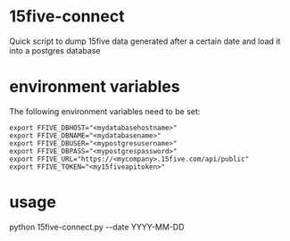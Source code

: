 # 15five-connect
Quick script to dump 15five data generated after a certain date and load it into a postgres database

# environment variables
The following environment variables need to be set:

```
export FFIVE_DBHOST="<mydatabasehostname>"
export FFIVE_DBNAME="<mydatabasename>"
export FFIVE_DBUSER="<mypostgresusername>"
export FFIVE_DBPASS="<mypostgrespassword>"
export FFIVE_URL="https://<mycompany>.15five.com/api/public"
export FFIVE_TOKEN="<my15fiveapitoken>"
```

# usage
python 15five-connect.py --date YYYY-MM-DD
